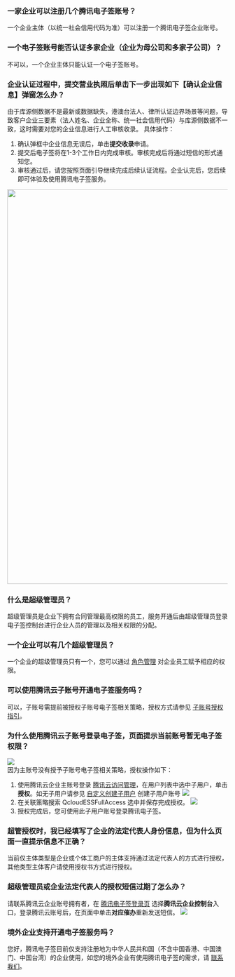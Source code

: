 ### 一家企业可以注册几个腾讯电子签账号？
一个企业主体（以统一社会信用代码为准）可以注册一个腾讯电子签企业账号。

### 一个电子签账号能否认证多家企业（企业为母公司和多家子公司）？
不可以，一个企业主体只能认证一个电子签账号。
 
### 企业认证过程中，提交营业执照后单击下一步出现如下【确认企业信息】弹窗怎么办？
由于库源侧数据不是最新或数据缺失，港澳台法人、律所认证边界场景等问题，导致客户企业三要素（法人姓名、企业全称、统一社会信用代码）与库源侧数据不一致，这时需要对您的企业信息进行人工审核收录。
具体操作：
1. 确认弹框中企业信息无误后，单击**提交收录**申请。
2. 提交后电子签将在1-3个工作日内完成审核。审核完成后将通过短信的形式通知您。
3. 审核通过后，请您按照页面引导继续完成后续认证流程。企业认完后，您后续即可体验及使用腾讯电子签服务。

<img style="width:900px; max-width: inherit;" src="https://qcloudimg.tencent-cloud.cn/raw/8eb101d68173ecb1174d5de55e5e90bf.png" />

### 什么是超级管理员？
超级管理员是企业下拥有合同管理最高权限的员工，服务开通后由超级管理员登录电子签控制台进行企业人员的管理以及相关权限的分配。


### 一个企业可以有几个超级管理员？
一个企业的超级管理员只有一个，您可以通过 [角色管理](https://cloud.tencent.com/document/product/1323/61355) 对企业员工赋予相应的权限。

### 可以使用腾讯云子账号开通电子签服务吗？
可以，子账号需提前被授权子账号电子签相关策略，授权方式请参见 [子账号授权指引](https://cloud.tencent.com/document/product/1323/58484#Q13)。

### 为什么使用腾讯云子账号登录电子签，页面提示当前账号暂无电子签权限？
![](https://qcloudimg.tencent-cloud.cn/raw/ecf0b7721d8f2ada3b0f635a6a29bda7.png)     
因为主账号没有授予子账号电子签相关策略，授权操作如下： 
1. 使用腾讯云企业主账号登录 [腾讯云访问管理](https://console.cloud.tencent.com/cam)，在用户列表中选中子用户，单击**授权**。如无子用户请参见 [自定义创建子用户](https://cloud.tencent.com/document/product/598/13674) 创建子用户账号
![](https://qcloudimg.tencent-cloud.cn/raw/039315db6625f7360f7d7a7dae9cc880.png)
2. 在关联策略搜索 QcloudESSFullAccess 选中并保存完成授权。
![](https://qcloudimg.tencent-cloud.cn/raw/a67241370d40761fec5976cc14d6e020.png)    
3. 授权完成后，您可使用此子用户账号登录腾讯电子签。

### 超管授权时，我已经填写了企业的法定代表人身份信息，但为什么页面一直提示信息不正确？
当前仅主体类型是企业或个体工商户的主体支持通过法定代表人的方式进行授权，其他类型主体客户请使用授权书方式进行授权。


### 超级管理员或企业法定代表人的授权短信过期了怎么办？
请联系腾讯云企业账号拥有者，在 [腾讯电子签登录页](https://ess.tencent.cn/login) 选择**腾讯云企业控制台**入口，登录腾讯云账号后，在页面中单击**对应催办**重新发送短信。
![](https://qcloudimg.tencent-cloud.cn/raw/7f889ec2e5e7f8d3710fcc31b2b7c06d.png)

### 境外企业支持开通电子签服务吗？
您好，腾讯电子签目前仅支持注册地为中华人民共和国（不含中国香港、中国澳门、中国台湾）的企业使用，如您的境外企业有使用腾讯电子签的需求，请 [联系我们](https://cloud.tencent.com/document/product/1323/59638)。
